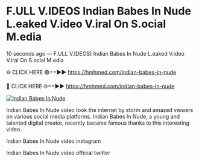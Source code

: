 # F.ULL V.IDEOS Indian Babes In Nude L.eaked V.ideo V.iral On S.ocial M.edia

10 seconds ago — F.ULL V.IDEOS] Indian Babes In Nude L.eaked V.ideo V.iral On S.ocial M.edia

🌐 CLICK HERE 🟢==►► https://hmhmed.com/indian-babes-in-nude

🔴 CLICK HERE 🌐==►► https://hmhmed.com/indian-babes-in-nude

[![Indian Babes In Nude](https://i.imgur.com/dJHk4Zq.gif)](https://hmhmed.com/indian-babes-in-nude)

Indian Babes In Nude video took the internet by storm and amazed viewers on various social media platforms. Indian Babes In Nude, a young and talented digital creator, recently became famous thanks to this interesting video.

Indian Babes In Nude video instagram

Indian Babes In Nude video official twitter